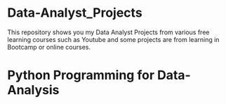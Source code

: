 # Data-Analyst_Projects
This repository shows you my Data Analyst Projects from various free learning courses such as Youtube and some projects are from learning in Bootcamp or online courses.

# Python Programming for Data-Analysis
